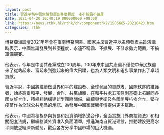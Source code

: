 ```yaml
---
layout: post
title: 習近平稱中國無論發展到甚麼程度　永不稱霸不擴展
date: 2021-04-20 10:40:19.000000000 +08:00
link: https://news.rthk.hk/rthk/ch/component/k2/1586685-20210420.htm
categories: rthk
---
```


博鰲亞洲論壇2021年年會在海南博鰲開幕。國家主席習近平以視頻發表主旨演講時表示，中國無論發展到甚麼程度，永遠不稱霸、不擴展、不謀求勢力範圍，不搞軍備競賽。

他表示，今年是中國共產黨成立100周年，100年來中國共產黨不僅使中華民族迎來了從站起來、富起來到強起來的偉大飛躍，也為人類文明和進步事業作出了卓越貢獻。

習近平說，中國將繼續做世界和平的建設者、全球發展的貢獻者、國際秩序的維護者，始終高舉和平、發展、合作、共贏旗幟，在和平共處五項原則基礎上拓展同各國友好合作，積極推動構建新型國際關係，繼續與世衛及各國開展抗疫合作，堅守疫苗作為全球公共產品的承諾，為發展中國家戰勝疫情提供更多幫助。

他表示，中國將積極參與貿易和投資領域多邊合作，全面實施《外商投資法》和相關配套法規，繼續縮減外資准入負面清單，推進海南自貿港建設，推動建設更高水平開放型經濟新體制，歡迎各方分享中國市場的巨大機遇。
